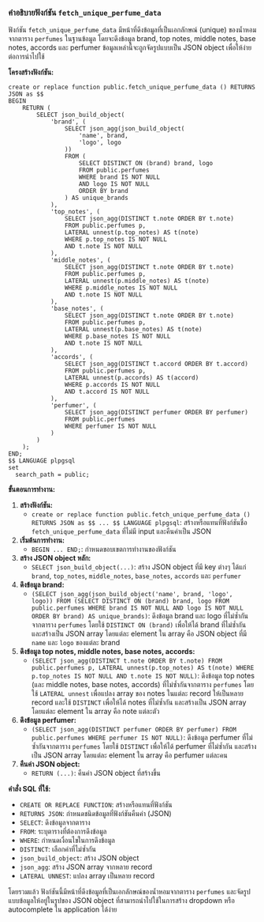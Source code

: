 ### คำอธิบายฟังก์ชัน `fetch_unique_perfume_data`

ฟังก์ชัน `fetch_unique_perfume_data` มีหน้าที่ดึงข้อมูลที่เป็นเอกลักษณ์ (unique) ของน้ำหอมจากตาราง `perfumes` ในฐานข้อมูล โดยจะดึงข้อมูล brand, top notes, middle notes, base notes, accords และ perfumer ข้อมูลเหล่านี้จะถูกจัดรูปแบบเป็น JSON object เพื่อให้ง่ายต่อการนำไปใช้

**โครงสร้างฟังก์ชัน:**

```tsql
create or replace function public.fetch_unique_perfume_data () RETURNS JSON as $$
BEGIN
    RETURN (
        SELECT json_build_object(
            'brand', (
                SELECT json_agg(json_build_object(
                    'name', brand,
                    'logo', logo
                ))
                FROM (
                    SELECT DISTINCT ON (brand) brand, logo
                    FROM public.perfumes
                    WHERE brand IS NOT NULL 
                    AND logo IS NOT NULL
                    ORDER BY brand
                ) AS unique_brands
            ),
            'top_notes', (
                SELECT json_agg(DISTINCT t.note ORDER BY t.note)
                FROM public.perfumes p,
                LATERAL unnest(p.top_notes) AS t(note)
                WHERE p.top_notes IS NOT NULL 
                AND t.note IS NOT NULL
            ),
            'middle_notes', (
                SELECT json_agg(DISTINCT t.note ORDER BY t.note)
                FROM public.perfumes p,
                LATERAL unnest(p.middle_notes) AS t(note)
                WHERE p.middle_notes IS NOT NULL 
                AND t.note IS NOT NULL
            ),
            'base_notes', (
                SELECT json_agg(DISTINCT t.note ORDER BY t.note)
                FROM public.perfumes p,
                LATERAL unnest(p.base_notes) AS t(note)
                WHERE p.base_notes IS NOT NULL 
                AND t.note IS NOT NULL
            ),
            'accords', (
                SELECT json_agg(DISTINCT t.accord ORDER BY t.accord)
                FROM public.perfumes p,
                LATERAL unnest(p.accords) AS t(accord)
                WHERE p.accords IS NOT NULL 
                AND t.accord IS NOT NULL
            ),
            'perfumer', (
                SELECT json_agg(DISTINCT perfumer ORDER BY perfumer)
                FROM public.perfumes
                WHERE perfumer IS NOT NULL
            )
        )
    );
END;
$$ LANGUAGE plpgsql
set
  search_path = public;
```

**ขั้นตอนการทำงาน:**

1.  **สร้างฟังก์ชัน:**
    *   `create or replace function public.fetch_unique_perfume_data () RETURNS JSON as $$ ... $$ LANGUAGE plpgsql`: สร้างหรือแทนที่ฟังก์ชันชื่อ `fetch_unique_perfume_data` ที่ไม่มี input และคืนค่าเป็น JSON
2.  **เริ่มต้นการทำงาน:**
    *   `BEGIN ... END;`: กำหนดขอบเขตการทำงานของฟังก์ชัน
3.  **สร้าง JSON object หลัก:**
    *   `SELECT json_build_object(...)`: สร้าง JSON object ที่มี key ต่างๆ ได้แก่ `brand`, `top_notes`, `middle_notes`, `base_notes`, `accords` และ `perfumer`
4.  **ดึงข้อมูล brand:**
    *   `(SELECT json_agg(json_build_object('name', brand, 'logo', logo)) FROM (SELECT DISTINCT ON (brand) brand, logo FROM public.perfumes WHERE brand IS NOT NULL AND logo IS NOT NULL ORDER BY brand) AS unique_brands)`: ดึงข้อมูล brand และ logo ที่ไม่ซ้ำกันจากตาราง `perfumes` โดยใช้ `DISTINCT ON (brand)` เพื่อให้ได้ brand ที่ไม่ซ้ำกัน และสร้างเป็น JSON array โดยแต่ละ element ใน array คือ JSON object ที่มี `name` และ `logo` ของแต่ละ brand
5.  **ดึงข้อมูล top notes, middle notes, base notes, accords:**
    *   `(SELECT json_agg(DISTINCT t.note ORDER BY t.note) FROM public.perfumes p, LATERAL unnest(p.top_notes) AS t(note) WHERE p.top_notes IS NOT NULL AND t.note IS NOT NULL)`: ดึงข้อมูล top notes (และ middle notes, base notes, accords) ที่ไม่ซ้ำกันจากตาราง `perfumes` โดยใช้ `LATERAL unnest` เพื่อแปลง array ของ notes ในแต่ละ record ให้เป็นหลาย record และใช้ `DISTINCT` เพื่อให้ได้ notes ที่ไม่ซ้ำกัน และสร้างเป็น JSON array โดยแต่ละ element ใน array คือ note แต่ละตัว
6.  **ดึงข้อมูล perfumer:**
    *   `(SELECT json_agg(DISTINCT perfumer ORDER BY perfumer) FROM public.perfumes WHERE perfumer IS NOT NULL)`: ดึงข้อมูล perfumer ที่ไม่ซ้ำกันจากตาราง `perfumes` โดยใช้ `DISTINCT` เพื่อให้ได้ perfumer ที่ไม่ซ้ำกัน และสร้างเป็น JSON array โดยแต่ละ element ใน array คือ perfumer แต่ละคน
7.  **คืนค่า JSON object:**
    *   `RETURN (...)`: คืนค่า JSON object ที่สร้างขึ้น

**คำสั่ง SQL ที่ใช้:**

*   `CREATE OR REPLACE FUNCTION`: สร้างหรือแทนที่ฟังก์ชัน
*   `RETURNS JSON`: กำหนดชนิดข้อมูลที่ฟังก์ชันคืนค่า (JSON)
*   `SELECT`: ดึงข้อมูลจากตาราง
*   `FROM`: ระบุตารางที่ต้องการดึงข้อมูล
*   `WHERE`: กำหนดเงื่อนไขในการดึงข้อมูล
*   `DISTINCT`: เลือกค่าที่ไม่ซ้ำกัน
*   `json_build_object`: สร้าง JSON object
*   `json_agg`: สร้าง JSON array จากหลาย record
*   `LATERAL UNNEST`: แปลง array เป็นหลาย record

โดยรวมแล้ว ฟังก์ชันนี้มีหน้าที่ดึงข้อมูลที่เป็นเอกลักษณ์ของน้ำหอมจากตาราง `perfumes` และจัดรูปแบบข้อมูลให้อยู่ในรูปของ JSON object ที่สามารถนำไปใช้ในการสร้าง dropdown หรือ autocomplete ใน application ได้ง่าย